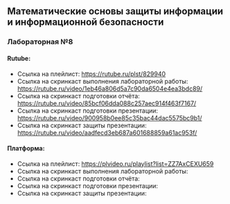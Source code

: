 ## Математические основы защиты информации и информационной безопасности
### Лабораторная №8
#### Rutube:
- Ссылка на плейлист: https://rutube.ru/plst/829940
- Ссылка на скринкаст выполнения лабораторной работы: https://rutube.ru/video/1eb46a806d5a7c90da6504e4ea3bdc89/
- Ссылка на скринкаст подготовки отчёта: https://rutube.ru/video/85bcf06dda088c257aec914f463f7167/
- Ссылка на скринкаст подготовки презентации: https://rutube.ru/video/900958b0ee85c35bac44dac5575bc9b1/
- Ссылка на скринкаст защиты презентации: https://rutube.ru/video/aadfecd3eb687a601688859a61ac953f/
#### Платформа:
- Ссылка на плейлист: https://plvideo.ru/playlist?list=ZZ7AxCEXU659
- Ссылка на скринкаст выполнения лабораторной работы: 
- Ссылка на скринкаст подготовки отчёта: 
- Ссылка на скринкаст подготовки презентации: 
- Ссылка на скринкаст защиты презентации: